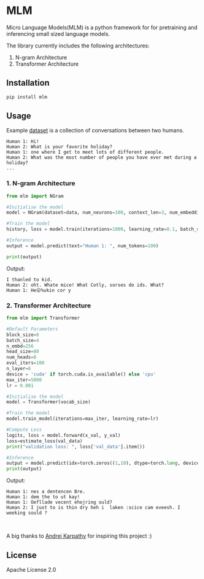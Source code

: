 # MLM
Micro Language Models(MLM) is a python framework for for pretraining and inferencing small sized language models.

The library currently includes the following architectures:

1. N-gram Architecture
2. Transformer Architecture

## Installation

```bash
pip install mlm
```

## Usage

Example [dataset](https://www.kaggle.com/datasets/projjal1/human-conversation-training-data) is a collection of conversations between two humans. 
```
Human 1: Hi!
Human 2: What is your favorite holiday?
Human 1: one where I get to meet lots of different people.
Human 2: What was the most number of people you have ever met during a holiday?
...
```


### 1. N-gram Architecture
```python
from mlm import NGram

#Initialise the model
model = NGram(dataset=data, num_neurons=100, context_len=3, num_embedding=10)

#Train the model
history, loss = model.train(iterations=1000, learning_rate=0.1, batch_size=32)

#Inference
output = model.predict(text="Human 1: ", num_tokens=100)

print(output)
```
Output:
```
I thanled to kid.
Human 2: oht. Whate mice! What Cotly, sorses do ids. What?
Human 1: He😛%ukin cor y
```

### 2. Transformer Architecture
```python
from mlm import Transformer

#Default Parameters
block_size=8
batch_size=4
n_embd=256
head_size=80
num_heads=8
eval_iters=100
n_layer=6
device = 'cuda' if torch.cuda.is_available() else 'cpu'
max_iter=5000
lr = 0.001

#Initialise the model
model = Transformer(vocab_size)

#Train the model
model.train_model(iterations=max_iter, learning_rate=lr)

#Compute Loss
logits, loss = model.forward(x_val, y_val)
loss=estimate_loss(val_data)
print("validation loss: ", loss['val_data'].item())

#Inference
output = model.predict(idx=torch.zeros((1,10), dtype=torch.long, device=device), num_tokens=1000)
print(output)
```
Output:
```
Human 1: nes a dentencen Bre.
Human 1: dem the to ut kay!
Human 1: Oefllade vecent ehojring ould?
Human 2: I just to is thin dry heh i  laken :scice cam eveesh. I weeking sould ?
```
<br>

A big thanks to [Andrej Karpathy](https://github.com/karpathy/) for inspiring this project :)

## License

Apache License 2.0
